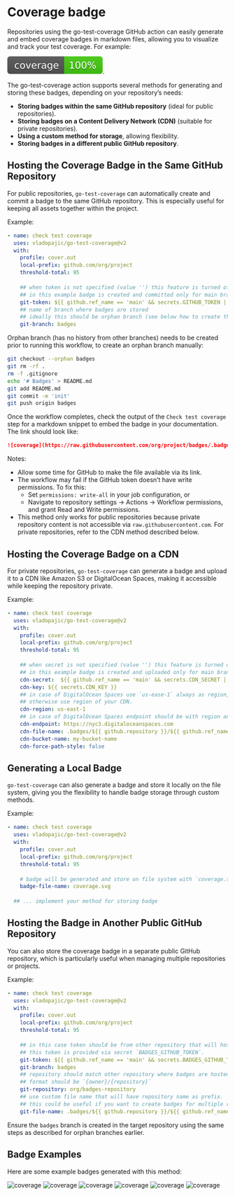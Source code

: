 # Coverage badge

Repositories using the go-test-coverage GitHub action can easily generate and embed coverage badges in markdown files, allowing you to visualize and track your test coverage. For example: 

![coverage](https://raw.githubusercontent.com/vladopajic/go-test-coverage/badges/.badges/main/coverage.svg).


The go-test-coverage action supports several methods for generating and storing these badges, depending on your repository’s needs:
- **Storing badges within the same GitHub repository** (ideal for public repositories).
- **Storing badges on a Content Delivery Network (CDN)** (suitable for private repositories).
- **Using a custom method for storage**, allowing flexibility.
- **Storing badges in a different public GitHub repository**.

## Hosting the Coverage Badge in the Same GitHub Repository

For public repositories, `go-test-coverage` can automatically create and commit a badge to the same GitHub repository. This is especially useful for keeping all assets together within the project.

Example:
```yml
- name: check test coverage
  uses: vladopajic/go-test-coverage@v2
  with:
    profile: cover.out
    local-prefix: github.com/org/project
    threshold-total: 95

    ## when token is not specified (value '') this feature is turned off
    ## in this example badge is created and committed only for main branch
    git-token: ${{ github.ref_name == 'main' && secrets.GITHUB_TOKEN || '' }}
    ## name of branch where badges are stored
    ## ideally this should be orphan branch (see below how to create this branch)
    git-branch: badges 
```

Orphan branch (has no history from other branches) needs to be created prior to running this workflow, to create an orphan branch manually:

```bash
git checkout --orphan badges
git rm -rf .
rm -f .gitignore
echo '# Badges' > README.md
git add README.md
git commit -m 'init'
git push origin badges
```

Once the workflow completes, check the output of the `Check test coverage` step for a markdown snippet to embed the badge in your documentation. The link should look like:

```markdown
![coverage](https://raw.githubusercontent.com/org/project/badges/.badges/main/coverage.svg)
```

Notes:
- Allow some time for GitHub to make the file available via its link.
- The workflow may fail if the GitHub token doesn’t have write permissions. To fix this:
  - Set `permissions: write-all` in your job configuration, or
  - Navigate to repository settings → Actions → Workflow permissions, and grant Read and Write permissions.
- This method only works for public repositories because private repository content is not accessible via `raw.githubusercontent.com`. For private repositories, refer to the CDN method described below.

## Hosting the Coverage Badge on a CDN

For private repositories, `go-test-coverage` can generate a badge and upload it to a CDN like Amazon S3 or DigitalOcean Spaces, making it accessible while keeping the repository private.

Example:
```yml
- name: check test coverage
  uses: vladopajic/go-test-coverage@v2
  with:
    profile: cover.out
    local-prefix: github.com/org/project
    threshold-total: 95

    ## when secret is not specified (value '') this feature is turned off.
    ## in this example badge is created and uploaded only for main branch.
    cdn-secret:  ${{ github.ref_name == 'main' && secrets.CDN_SECRET || '' }}
    cdn-key: ${{ secrets.CDN_KEY }}
    ## in case of DigitalOcean Spaces use `us-ease-1` always as region,
    ## otherwise use region of your CDN.
    cdn-region: us-east-1 
    ## in case of DigitalOcean Spaces endpoint should be with region and without bucket
    cdn-endpoint: https://nyc3.digitaloceanspaces.com 
    cdn-file-name: .badges/${{ github.repository }}/${{ github.ref_name }}/coverage.svg
    cdn-bucket-name: my-bucket-name
    cdn-force-path-style: false
```

## Generating a Local Badge

`go-test-coverage` can also generate a badge and store it locally on the file system, giving you the flexibility to handle badge storage through custom methods.

Example:
```yml
- name: check test coverage
  uses: vladopajic/go-test-coverage@v2
  with:
    profile: cover.out
    local-prefix: github.com/org/project
    threshold-total: 95

    # badge will be generated and store on file system with `coverage.svg` name
    badge-file-name: coverage.svg

  ## ... implement your method for storing badge 
```

## Hosting the Badge in Another Public GitHub Repository

You can also store the coverage badge in a separate public GitHub repository, which is particularly useful when managing multiple repositories or projects.

Example:
```yml
- name: check test coverage
  uses: vladopajic/go-test-coverage@v2
  with:
    profile: cover.out
    local-prefix: github.com/org/project
    threshold-total: 95

    ## in this case token should be from other repository that will host badges.
    ## this token is provided via secret `BADGES_GITHUB_TOKEN`.
    git-token: ${{ github.ref_name == 'main' && secrets.BADGES_GITHUB_TOKEN || '' }}
    git-branch: badges
    ## repository should match other repository where badges are hosted.
    ## format should be `{owner}/{repository}`
    git-repository: org/badges-repository
    ## use custom file name that will have repository name as prefix.
    ## this could be useful if you want to create badges for multiple repositories.
    git-file-name: .badges/${{ github.repository }}/${{ github.ref_name }}/coverage.svg
```

Ensure the `badges` branch is created in the target repository using the same steps as described for orphan branches earlier.

## Badge Examples

Here are some example badges generated with this method:

![coverage](https://raw.githubusercontent.com/vladopajic/go-test-coverage/badges/.badges/badge-examples/coverage-0.svg)
![coverage](https://raw.githubusercontent.com/vladopajic/go-test-coverage/badges/.badges/badge-examples/coverage-50.svg)
![coverage](https://raw.githubusercontent.com/vladopajic/go-test-coverage/badges/.badges/badge-examples/coverage-70.svg)
![coverage](https://raw.githubusercontent.com/vladopajic/go-test-coverage/badges/.badges/badge-examples/coverage-80.svg)
![coverage](https://raw.githubusercontent.com/vladopajic/go-test-coverage/badges/.badges/badge-examples/coverage-90.svg)
![coverage](https://raw.githubusercontent.com/vladopajic/go-test-coverage/badges/.badges/badge-examples/coverage-100.svg)
